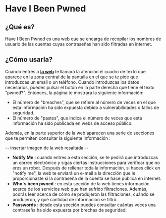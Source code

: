 # Have I Been Pwned

## ¿Qué es?

Have I Been Pwned es una web que se encarga de recopilar los nombres de usuario de las cuentas cuyas contraseñas han sido filtradas en internet.

## ¿Cómo usarla?

Cuando entres a **[la web](https://haveibeenpwned.com)** te llamará la atención el cuadro de texto que aparece en la zona central de la pantalla en el que se te pide que introduzcas 
un email o un teléfono. Cuando introduzcas los datos necesarios, puedes pulsar el botón en la parte derecha que tiene el texto "pwned?". Entonces, la página te mostrará la siguiente información:

  * El número de "breaches", que se refiere al número de veces en el que esta información ha sido expuesta debido a vulnerabilidades o fallos de seguridad.
  * El número de "pastes", que indica el número de veces que esta información ha sido publicada en webs de acceso público.

Además, en la parte superior de la web aparecen una serie de secciones que te permiten consultar la siguiente información :

-- insertar imagen de la web resaltada --

  * **Notify Me** : cuando entres a esta sección, se te pedirá que introduzcas un correo electrónico y sigas ciertas instrucciones para verificar que no eres un robot. Después de rellenar toda la información, si haces click en "notify me", la web te enviará un e-mail a la dirección que le proporcionaste si la contraseña de la cuenta se hace pública en internet.
  * **Who´s been pwned** : en esta sección de la web tienes información acerca de los servicios web que han sufrido filtraciones. Además, podrás leer acerca de cómo se produjeron las filtraciones, cuándo se produjeron, y qué cantidad de información se filtró.
  * **Passwords** : desde esta sección puedes consultar cuántas veces una contraseña ha sido expuesta por brechas de seguridad.
 

